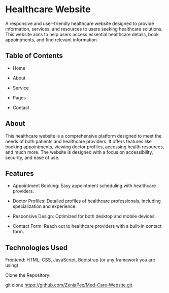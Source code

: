 # Healthcare Website
A responsive and user-friendly healthcare website designed to provide information, services, and resources to users seeking healthcare solutions. This website aims to help users access essential healthcare details, book appointments, and find relevant information.
 
## Table of Contents
 
- Home
 
- About
 
- Service
 
- Pages
 
- Contact
 
## About
 
This healthcare website is a comprehensive platform designed to meet the needs of both patients and healthcare providers. It offers features like booking appointments, viewing doctor profiles, accessing health resources, and much more. The website is designed with a focus on accessibility, security, and ease of use.
 
## Features
 

- Appointment Booking: Easy appointment scheduling with healthcare providers.
 
- Doctor Profiles: Detailed profiles of healthcare professionals, including specialization and experience.
 
- Responsive Design: Optimized for both desktop and mobile devices.
 
- Contact Form: Reach out to healthcare providers with a built-in contact form.
 
 
## Technologies Used
 
Frontend: HTML, CSS, JavaScript, Bootstrap (or any framework you are using)
 
 Clone the Repository:
 
git clone https://github.com/ZeniaPex/Med-Care-Website.git

 
 

 

